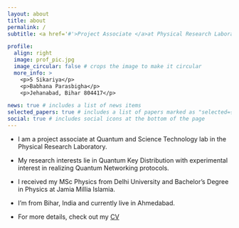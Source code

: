 ```yaml
---
layout: about
title: about
permalink: /
subtitle: <a href='#'>Project Associate </a>at Physical Research Laboratory

profile:
  align: right
  image: prof_pic.jpg
  image_circular: false # crops the image to make it circular
  more_info: >
    <p>5 Sikariya</p>
    <p>Babhana Parasbigha</p>
    <p>Jehanabad, Bihar 804417</p>

news: true # includes a list of news items
selected_papers: true # includes a list of papers marked as "selected={true}"
social: true # includes social icons at the bottom of the page
---
```


* I am a project associate at Quantum and Science Technology lab in the Physical Research Laboratory.

* My research interests lie in Quantum Key Distribution with experimental interest in realizing Quantum Networking protocols.

* I received my MSc Physics from Delhi University and Bachelor’s Degree in Physics at Jamia Millia Islamia.

* I’m from Bihar, India and currently live in Ahmedabad.

* For more details, check out my [CV](/al-folio/)
